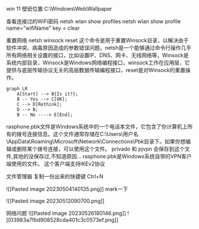 win 11 壁纸位置
C:\Windows\Web\Wallpaper

查看连接过的WiFi密码
	netsh wlan show profiles
	netsh wlan show profile name="wifiName" key = clear

重置网络
	netsh winsock reset
	这个命令是用于重置Winsock目录，以解决由于软件冲突、病毒原因造成的参数错误问题。netsh是一个能够通过命令行操作几乎所有网络相关设置的接口，比如设置IP、DNS、网卡、无线网络等，Winsock是系统内部目录，Winsock是Windows网络编程接口，winsock工作在应用层，它提供与底层传输协议无关的高层数据传输编程接口，reset是对Winsock的重置操作。
```mermaid
graph LR
    A[Start] --> B{Is it?};
    B -- Yes --> C[OK];
    C --> D[Rethink];
    D --> B;
    B -- No ----> E[End];
```

rasphone.pbk文件是Windows系统中的一个电话本文件，它包含了你计算机上所有的拨号连接信息。这个文件通常存储在C:\Users\用户名\AppData\Roaming\Microsoft\Network\Connections\Pbk目录下。如果你想编辑或删除某个拨号连接，可以使用这个文件。
	privado 和 pjvpn 会保存到这个文件,其他的没保存过,不知道原因...
	rasphone.pbk是Windows系统自带的VPN客户端使用的文件。
	这个客户端支持IKEv2协议

文件管理器 复制一份出来的快捷键   Ctrl+N

![[Pasted image 20230504140135.png]]
	mark一下

![[Pasted image 20230512090700.png]]


网络问题
![[Pasted image 20230526180146.png]]
![[03983a7fbd908528cda401c3c0573ef.png]]
